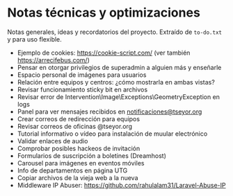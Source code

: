 # Notas técnicas y optimizaciones

Notas generales, ideas y recordatorios del proyecto. Extraído de `to-do.txt` y para uso flexible.

- Ejemplo de cookies: https://cookie-script.com/ (ver también https://arrecifebus.com/)
- Pensar en otorgar privilegios de superadmin a alguien más y enseñarle
- Espacio personal de imágenes para usuarios
- Relación entre equipos y centros: ¿cómo mostrarla en ambas vistas?
- Revisar funcionamiento sticky bit en archivos
- Revisar error de Intervention\Image\Exceptions\GeometryException en logs
- Panel para ver mensajes recibidos en notificaciones@tseyor.org
- Crear correos de redirección para equipos
- Revisar correos de oficinas @tseyor.org
- Tutorial informativo o vídeo para instalación de muular electrónico
- Validar enlaces de audio
- Comprobar posibles hackeos de invitación
- Formularios de suscripción a boletines (Dreamhost)
- Carousel para imágenes en eventos móviles
- Info de departamentos en página UTG
- Copiar archivos de la vieja web a la nueva
- Middleware IP Abuser: https://github.com/rahulalam31/Laravel-Abuse-IP


